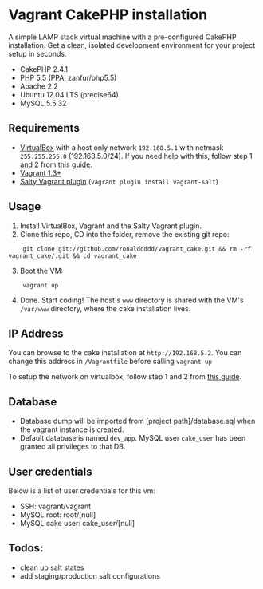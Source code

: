 Vagrant CakePHP installation
============================

A simple LAMP stack virtual machine with a pre-configured CakePHP installation.
Get a clean, isolated development environment for your project setup in seconds.

+ CakePHP 2.4.1
+ PHP 5.5 (PPA: zanfur/php5.5)
+ Apache 2.2
+ Ubuntu 12.04 LTS (precise64)
+ MySQL 5.5.32

Requirements
--------------
+ [VirtualBox](https://www.virtualbox.org/wiki/Downloads) with a host only network `192.168.5.1` with netmask `255.255.255.0` (192.168.5.0/24).
If you need help with this, follow step 1 and 2 from [this guide](http://christophermaier.name/blog/2010/09/01/host-only-networking-with-virtualbox).
+ [Vagrant 1.3+](http://www.vagrantup.com)
+ [Salty Vagrant plugin](https://github.com/saltstack/salty-vagrant) (`vagrant plugin install vagrant-salt`)

Usage
--------------
1. Install VirtualBox, Vagrant and the Salty Vagrant plugin.
2. Clone this repo, CD into the folder, remove the existing git repo:
```
    git clone git://github.com/ronalddddd/vagrant_cake.git && rm -rf vagrant_cake/.git && cd vagrant_cake
```
3. Boot the VM:
```
    vagrant up
```
4. Done. Start coding! The host's `www` directory is shared with the VM's `/var/www` directory, where the cake installation lives.

IP Address
--------------
You can browse to the cake installation at `http://192.168.5.2`.
You can change this address in `/Vagrantfile` before calling `vagrant up`

To setup the network on virtualbox, follow step 1 and 2 from [this guide](http://christophermaier.name/blog/2010/09/01/host-only-networking-with-virtualbox).

Database
--------------
+ Database dump will be imported from [project path]/database.sql when the vagrant instance is created.
+ Default database is named `dev_app`. MySQL user `cake_user` has been granted all privileges to that DB.

User credentials
-----------------
Below is a list of user credentials for this vm:

+ SSH: vagrant/vagrant
+ MySQL root: root/[null]
+ MySQL cake user: cake_user/[null]

Todos:
-----------------
+ clean up salt states
+ add staging/production salt configurations